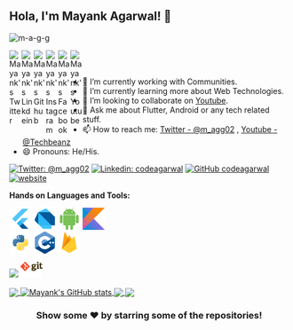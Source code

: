 ## Hola, I'm Mayank Agarwal! 👋

<p align="left"> <img src="https://komarev.com/ghpvc/?username=codeagarwal&label=Views&color=red&style=plastic" alt="m-a-g-g" /> </p>

<a href="https://twitter.com/m_agg02">
  <img align="left" alt="Mayank's Twitter" width="22px" src="https://cdn.jsdelivr.net/npm/simple-icons@v3/icons/twitter.svg" />
</a>
<a href="https://linkedin.com/in/codeagarwal">
  <img align="left" alt="Mayank's Linkdein" width="22px" src="https://cdn.jsdelivr.net/npm/simple-icons@v3/icons/linkedin.svg" />
</a>
<a href="https://github.com/codeagarwal">
  <img align="left" alt="Mayank's Github" width="22px" src="https://cdn.jsdelivr.net/npm/simple-icons@v3/icons/github.svg" />
</a>
<a href="https://instagram.com/mayank.io/">
  <img align="left" alt="Mayank's Instagram" width="22px" src="https://cdn.jsdelivr.net/npm/simple-icons@v3/icons/instagram.svg" />
</a>
<a href="https://www.facebook.com/mayankagg002/">
  <img align="left" alt="Mayank's Facebook" width="22px" src="https://cdn.jsdelivr.net/npm/simple-icons@v3/icons/facebook.svg" />
</a>
<a href="https://www.youtube.com/channel/UCpaRE1g6f4-AByp7TIUSXjg">
  <img align="left" alt="Mayank's Youtube" width="22px" src="https://cdn.jsdelivr.net/npm/simple-icons@v3/icons/youtube.svg" />
</a>

<br/>
<br/>


- 🔭 I’m currently working with Communities.
- 🌱 I’m currently learning more about Web Technologies.
- 👯 I’m looking to collaborate on [Youtube](https://www.youtube.com/channel/UCpaRE1g6f4-AByp7TIUSXjg).
- 💬 Ask me about Flutter, Android or any tech related stuff.
- 📫 How to reach me: [Twitter - @m_agg02](https://twitter.com/m_agg02) , [Youtube - @Techbeanz](https://www.youtube.com/channel/UCpaRE1g6f4-AByp7TIUSXjg)
- 😄 Pronouns: He/His.

[![Twitter: @m_agg02](https://img.shields.io/twitter/follow/m_agg02?style=social)](https://twitter.com/m_agg02)
[![Linkedin: codeagarwal](https://img.shields.io/badge/-codeagarwal-blue?style=flat-square&logo=Linkedin&logoColor=white&link=https://www.linkedin.com/in/codeagarwal/)](https://www.linkedin.com/in/codeagarwal/)
[![GitHub codeagarwal](https://img.shields.io/github/followers/codeagarwal?label=follow&style=social)](https://github.com/codeagarwal)
[![website](https://img.shields.io/badge/PortfolioWebsite-Mayank%20Agarwal-2648ff?style=flat-square&logo=google-chrome)](https://codeagarwal.github.io/)


**Hands on Languages and Tools:**  

<code><img height="40" src="https://raw.githubusercontent.com/github/explore/80688e429a7d4ef2fca1e82350fe8e3517d3494d/topics/flutter/flutter.png"></code>
<code><img height="40" src="https://raw.githubusercontent.com/github/explore/80688e429a7d4ef2fca1e82350fe8e3517d3494d/topics/dart/dart.png"></code>
<code><img height="40" src="https://raw.githubusercontent.com/github/explore/80688e429a7d4ef2fca1e82350fe8e3517d3494d/topics/android/android.png"></code>
<code><img height="40" src="https://raw.githubusercontent.com/github/explore/80688e429a7d4ef2fca1e82350fe8e3517d3494d/topics/kotlin/kotlin.png"></code>  
<code><img height="40" src="https://raw.githubusercontent.com/github/explore/80688e429a7d4ef2fca1e82350fe8e3517d3494d/topics/python/python.png"></code>
<code><img height="40" src="https://raw.githubusercontent.com/github/explore/80688e429a7d4ef2fca1e82350fe8e3517d3494d/topics/cpp/cpp.png"></code>
<code><img height="40" src="https://raw.githubusercontent.com/github/explore/80688e429a7d4ef2fca1e82350fe8e3517d3494d/topics/firebase/firebase.png"></code>    
<code><img height="40" src="https://avatars.githubusercontent.com/u/23533486?s=200&v=4"></code>
<code><img height="40" src="https://raw.githubusercontent.com/github/explore/80688e429a7d4ef2fca1e82350fe8e3517d3494d/topics/git/git.png"></code>  


<a href="https://github.com/codeagarwal">
  <img align="center" src="https://github-readme-stats.vercel.app/api/top-langs/?username=codeagarwal&theme=dark&hide_langs_below=1" />
</a>
<a href="https://github.com/codeagarwal">
 <img align="center" src="https://github-readme-stats.vercel.app/api?username=codeagarwal&show_icons=true&theme=dark&line_height=27" alt="Mayank's GitHub stats"/>
</a>


<a href="https://github.com/m-a-g-g/Flutter-Projects">
  <img align="center" src="https://github-readme-stats.vercel.app/api/pin/?username=codeagarwal&repo=Flutter-Projects&theme=dark" />
</a>

<a href="https://github.com/m-a-g-g/flutter_30_days">
 <img align="center" src="https://github-readme-stats.vercel.app/api/pin/?username=codeagarwal&repo=flutter_30_days&theme=dark" />
</a>


<div align="center">

### Show some ❤️ by starring some of the repositories!

</div>
